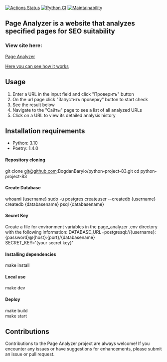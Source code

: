 [![Actions Status](https://github.com/BogdanBarylo/python-project-83/actions/workflows/hexlet-check.yml/badge.svg)](https://github.com/BogdanBarylo/python-project-83/actions)
[![Python CI](https://github.com/BogdanBarylo/python-project-83/actions/workflows/github_actions.yml/badge.svg)](https://github.com/BogdanBarylo/python-project-83/actions/workflows/github_actions.yml)
[![Maintainability](https://api.codeclimate.com/v1/badges/7b94b15148d150a5a74f/maintainability)](https://codeclimate.com/github/BogdanBarylo/python-project-83/maintainability)

## Page Analyzer is a website that analyzes specified pages for SEO suitability

### View site here:

[Page Analyzer](https://page-analyzer-rrig.onrender.com)

[Here you can see how it works](https://cdn2.hexlet.io/derivations/image/original/eyJpZCI6ImI2MTIyN2RlOTgwMDY1NGZmMjU2M2IyNGIzMTA0YWMyLmdpZiIsInN0b3JhZ2UiOiJjYWNoZSJ9?signature=d7e38ccd6085c1197b7b6fa6e3ec1ccefe24d8565fe6d5983ac43e026103b898)
 
## Usage

1. Enter a URL in the input field and click "Проверить" button
3. On the url page click "Запустить проверку" button to start check
4. See the result below
5. Navigate to the "Сайты" page to see a list of all analyzed URLs
6. Click on a URL to view its detailed analysis history


## Installation requirements

- Python: 3.10
- Poetry: 1.4.0


#### Repository cloning

git clone git@github.com:BogdanBarylo/python-project-83.git
cd python-project-83


#### Create Database

whoami
{username}
sudo -u postgres createuser --createdb {username} 
createdb {databasename}
psql {databasename}



#### Secret Key

Create a file for environment variables in the page_analyzer .env directory with the following information:
DATABASE_URL=postgresql://{username}:{password}@{host}:{port}/{databasename}  
SECRET_KEY='{your secret key}'


#### Installing dependencies

make install


#### Local use

make dev


#### Deploy

make build    
make start


## Contributions

Contributions to the Page Analyzer project are always welcome! If you encounter any issues or have suggestions for enhancements, please submit an issue or pull request. 